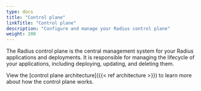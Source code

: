 ```yaml
---
type: docs
title: "Control plane"
linkTitle: "Control plane"
description: "Configure and manage your Radius control plane"
weight: 200
---
```


The Radius control plane is the central management system for your Radius applications and deployments. It is responsible for managing the lifecycle of your applications, including deploying, updating, and deleting them.

View the [control plane architecture]({{< ref architecture >}}) to learn more about how the control plane works.
